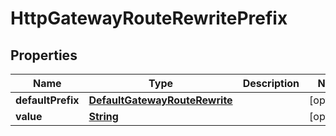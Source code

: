 

# HttpGatewayRouteRewritePrefix


## Properties

| Name | Type | Description | Notes |
|------------ | ------------- | ------------- | -------------|
|**defaultPrefix** | [**DefaultGatewayRouteRewrite**](DefaultGatewayRouteRewrite.md) |  |  [optional] |
|**value** | [**String**](String.md) |  |  [optional] |




